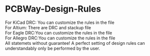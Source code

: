 # PCBWay-Design-Rules
For KiCad DRC: You can customize the rules in the file</br>
For Altium: There are DRC and stackup file</br>
For Eagle DRC:You can customize the rules in the file </br>
For Allegro DRC:You can customize the rules in the file </br>
All statemets without guarantee! A perfect setting of design rules can understandably only be performed by the user.
